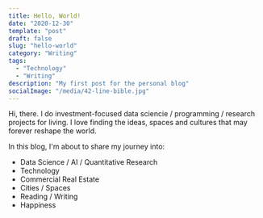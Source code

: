 ```yaml
---
title: Hello, World!
date: "2020-12-30"
template: "post"
draft: false
slug: "hello-world"
category: "Writing"
tags:
  - "Technology"
  - "Writing"
description: "My first post for the personal blog"
socialImage: "/media/42-line-bible.jpg"
---
```


Hi, there. I do investment-focused data sciencie / programming / research projects for living.
I love finding the ideas, spaces and cultures that may forever reshape the world.

In this blog, I'm about to share my journey into:
- Data Science / AI / Quantitative Research
- Technology
- Commercial Real Estate
- Cities / Spaces
- Reading / Writing
- Happiness